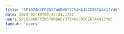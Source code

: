 ```yaml
---
title: "SP10Z4KKFPZN57W6BW0Y3754KGJ9ZGZ6TAX412YW5"
date: 2024-02-19T09:45:21.175Z
user: SP10Z4KKFPZN57W6BW0Y3754KGJ9ZGZ6TAX412YW5
layout: "users"
---
```

    